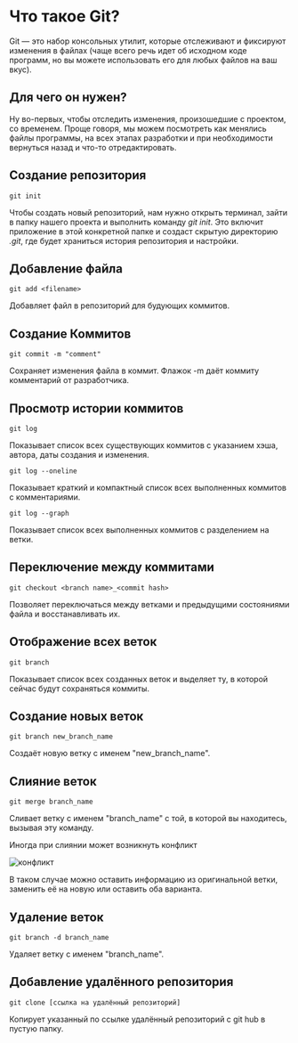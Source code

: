 # Что такое Git?

Git — это набор консольных утилит, которые отслеживают и фиксируют изменения в файлах (чаще всего речь идет об исходном коде программ, но вы можете использовать его для любых файлов на ваш вкус).

## Для чего он нужен? 

Ну во-первых, чтобы отследить изменения, произошедшие с проектом, со временем. Проще говоря, мы можем посмотреть как менялись файлы программы, на всех этапах разработки и при необходимости вернуться назад и что-то отредактировать.

## Создание репозитория
```
git init
```
Чтобы создать новый репозиторий, нам нужно открыть терминал, зайти в папку нашего проекта и выполнить команду *git init*. Это включит приложение в этой конкретной папке и создаст скрытую директорию *.git*, где будет храниться история репозитория и настройки.

## Добавление файла
```
git add <filename>
```
Добавляет файл в репозиторий для будующих коммитов.

## Создание Коммитов
```
git commit -m "comment"
```
Сохраняет изменения файла в коммит. Флажок -m даёт коммиту комментарий от разработчика.

## Просмотр истории коммитов
```
git log
```
Показывает список всех существующих коммитов с указанием хэша, автора, даты создания и изменения.
```
git log --oneline
```
Показывает краткий и компактный список всех выполненных коммитов с комментариями.
```
git log --graph
```
Показывает список всех выполненных коммитов с разделением на ветки.
## Переключение между коммитами 
```
git checkout <branch name>_<commit hash>
```
Позволяет переключаться между ветками и предыдущими состояниями файла и восстанавливать их. 

## Отображение всех веток
```
git branch
```
Показывает список всех созданных веток и выделяет ту, в которой сейчас будут сохраняться коммиты.
## Создание новых веток
```
git branch new_branch_name
```
Создаёт новую ветку с именем "new_branch_name".

## Слияние веток
```
git merge branch_name
```
Сливает ветку с именем "branch_name" с той, в которой вы находитесь, вызывая эту команду.

Иногда при слиянии может возникнуть конфликт

![конфликт](git_merge_conflict.JPG)

В таком случае можно оставить информацию из оригинальной ветки, заменить её на новую или оставить оба варианта.
## Удаление веток
```
git branch -d branch_name
```
Удаляет ветку с именем "branch_name".

## Добавление удалённого репозитория
```
git clone [ссылка на удалённый репозиторий]
```
Копирует указанный по ссылке удалённый репозиторий с git hub в пустую папку.